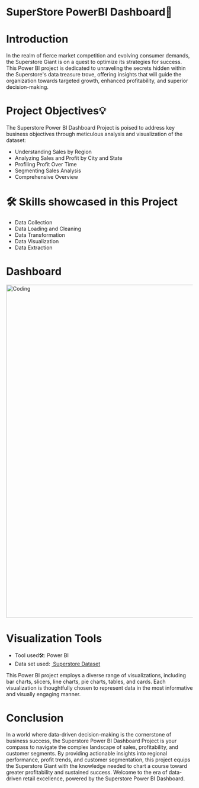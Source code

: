 # SuperStore PowerBI Dashboard🏪

<h1><a name="introduction">Introduction</a></h1>
<p>In the realm of fierce market competition and evolving consumer demands, the Superstore Giant is on a quest to optimize its strategies for success. This Power BI project is dedicated to unraveling the secrets hidden within the Superstore's data treasure trove, offering insights that will guide the organization towards targeted growth, enhanced profitability, and superior decision-making.</p>


<h1><a name="projectobjectives">Project Objectives💡</a></h1>
<p>The Superstore Power BI Dashboard Project is poised to address key business objectives through meticulous analysis and visualization of the dataset:</p>
<ul>
  <li>Understanding Sales by Region</li>
  <li>Analyzing Sales and Profit by City and State</li>
  <li> Profiling Profit Over Time</li>
  <li>Segmenting Sales Analysis</li>
  <li>Comprehensive Overview</li>
</ul>

# 🛠️ Skills showcased in this Project

- Data Collection
- Data Loading and Cleaning
- Data Transformation
- Data Visualization
- Data Extraction



<h1><a name='dashboard'>Dashboard</a></h1>
<img width="900" alt="Coding" src="https://github.com/souravsaha51/Super-Store-Sales-Analysis/blob/main/Dashboard.png">
<h1><a name="visualizationtools">Visualization Tools</a></h1>
<ul><li>Tool used🛠️: Power BI</li>
<li> Data set used: <a href="https://www.kaggle.com/datasets/vivek468/superstore-dataset-final">
         <img src=" Superstore Dataset" alt=""> Superstore Dataset</a></li></ul>
<p>This Power BI project employs a diverse range of visualizations, including bar charts, slicers, line charts, pie charts, tables, and cards. Each visualization is thoughtfully chosen to represent data in the most informative and visually engaging manner.</p>

<h1><a name="conclusion">Conclusion</a></h1>
<p>In a world where data-driven decision-making is the cornerstone of business success, the Superstore Power BI Dashboard Project is your compass to navigate the complex landscape of sales, profitability, and customer segments. By providing actionable insights into regional performance, profit trends, and customer segmentation, this project equips the Superstore Giant with the knowledge needed to chart a course toward greater profitability and sustained success. Welcome to the era of data-driven retail excellence, powered by the Superstore Power BI Dashboard.</p>

